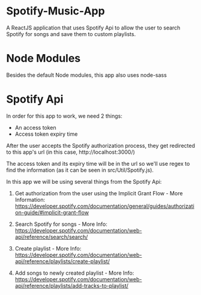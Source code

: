 # Spotify-Music-App
A ReactJS application that uses Spotify Api to allow the user to search Spotify for songs and save them to custom playlists.

# Node Modules
Besides the default Node modules, this app also uses node-sass

# Spotify Api
In order for this app to work, we need 2 things:
- An access token
- Access token expiry time

After the user accepts the Spotify authorization process, they get redirected to this app's url (in this case, http://localhost:3000/)

The access token and its expiry time will be in the url so we'll use regex to find the information (as it can be seen in src/Util/Spotify.js).

In this app we will be using several things from the Spotify Api:

1) Get authorization from the user using the Implicit Grant Flow - More Information: https://developer.spotify.com/documentation/general/guides/authorization-guide/#implicit-grant-flow

2) Search Spotify for songs - More Info: https://developer.spotify.com/documentation/web-api/reference/search/search/

3) Create playlist - More Info: https://developer.spotify.com/documentation/web-api/reference/playlists/create-playlist/

4) Add songs to newly created playlist - More Info: https://developer.spotify.com/documentation/web-api/reference/playlists/add-tracks-to-playlist/

